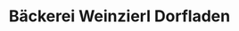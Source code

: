 ---
title: "Bäckerei Weinzierl Dorfladen"
url: /niederviehbach/baeckerei-weinzierl-dorfladen/
shop: Supermarkt
---